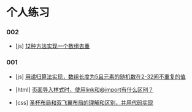 # 个人练习


### 002

- [js] [12种方法实现一个数组去重](https://github.com/useryize/practice/tree/master/002#1)

### 001

- [js] [用递归算法实现，数组长度为5且元素的随机数在2-32间不重复的值](https://github.com/useryize/practice/tree/master/001#1)

- [html] [页面导入样式时，使用link和@import有什么区别？](https://github.com/useryize/practice/tree/master/001#2)

- [css] [圣杯布局和双飞翼布局的理解和区别，并用代码实现](https://github.com/useryize/practice/tree/master/001#3)

